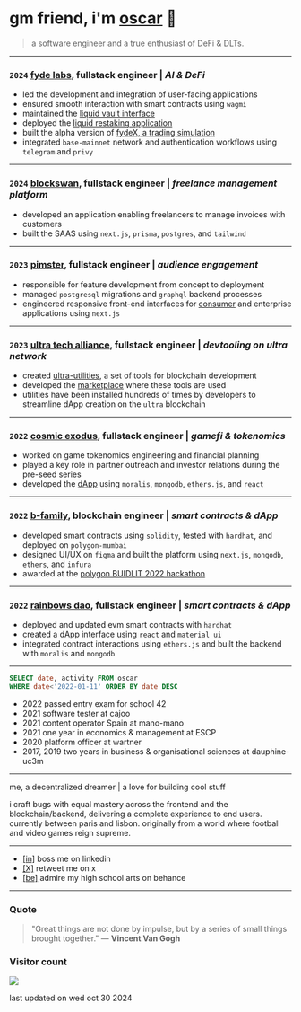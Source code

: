 # gm friend, i'm [oscar](https://omc.sh) 👋

> a software engineer and a true enthusiast of DeFi & DLTs.

---

### `2024` [fyde labs](https://fyde.fi), fullstack engineer | _AI & DeFi_

- led the development and integration of user-facing applications
- ensured smooth interaction with smart contracts using `wagmi`
- maintained the [liquid vault interface](https://app.fyde.fi)
- deployed the [liquid restaking application](https://restaking.fyde.fi)
- built the alpha version of [fydeX, a trading simulation](https://dev.game.fyde.fi)
- integrated `base-mainnet` network and authentication workflows using `telegram` and `privy`

---

### `2024` [blockswan](https://blockswan.app), fullstack engineer | _freelance management platform_

- developed an application enabling freelancers to manage invoices with customers
- built the SAAS using `next.js`, `prisma`, `postgres`, and `tailwind`

---

### `2023` [pimster](https://pimster.app), fullstack engineer | _audience engagement_

- responsible for feature development from concept to deployment
- managed `postgresql` migrations and `graphql` backend processes
- engineered responsive front-end interfaces for [consumer](https://focal.pimster.app) and enterprise applications using `next.js`

---

### `2023` [ultra tech alliance](https://github.com/ultra-alliance), fullstack engineer | _devtooling on ultra network_

- created [ultra-utilities](https://github.com/ultra-alliance/ultra-utilities), a set of tools for blockchain development
- developed the [marketplace](https://ultra-alliance.tech) where these tools are used
- utilities have been installed hundreds of times by developers to streamline dApp creation on the `ultra` blockchain

---

### `2022` [cosmic exodus](https://cosmicexodus.xyz), fullstack engineer | _gamefi & tokenomics_

- worked on game tokenomics engineering and financial planning
- played a key role in partner outreach and investor relations during the pre-seed series
- developed the [dApp](https://github.com/Oscarmacieira/Cosmic-dApp) using `moralis`, `mongodb`, `ethers.js`, and `react`

---

### `2022` [b-family](https://github.com/blockswan/blockswan-protocol), blockchain engineer | _smart contracts & dApp_

- developed smart contracts using `solidity`, tested with `hardhat`, and deployed on `polygon-mumbai`
- designed UI/UX on `figma` and built the platform using `next.js`, `mongodb`, `ethers`, and `infura`
- awarded at the [polygon BUIDLIT 2022 hackathon](https://devpost.com/software/blockswanfamily)

---

### `2022` [rainbows dao](https://blockswan-hq.gitbook.io/rainbows-dao/), fullstack engineer | _smart contracts & dApp_

- deployed and updated evm smart contracts with `hardhat`
- created a dApp interface using `react` and `material ui`
- integrated contract interactions using `ethers.js` and built the backend with `moralis` and `mongodb`

---

```sql
SELECT date, activity FROM oscar
WHERE date<'2022-01-11' ORDER BY date DESC
```

- 2022 passed entry exam for school 42
- 2021 software tester at cajoo
- 2021 content operator Spain at mano-mano
- 2021 one year in economics & management at ESCP
- 2020 platform officer at wartner
- 2017, 2019 two years in business & organisational sciences at dauphine-uc3m

---

me, a decentralized dreamer | a love for building cool stuff

i craft bugs with equal mastery across the frontend and the blockchain/backend, delivering a complete experience to end users. currently between paris and lisbon. originally from a world where football and video games reign supreme.

---

- [[in]](https://www.linkedin.com/in/oscarmacieira) boss me on linkedin
- [[X]](https://x.com/omc_sh) retweet me on x
- [[be]](https://www.behance.net/OscarDzn) admire my high school arts on behance

---

### Quote

> "Great things are not done by impulse, but by a series of small things brought together."
> — **Vincent Van Gogh**

### Visitor count

<img src="https://profile-counter.glitch.me/oscarmacieira/count.svg" />

last updated on wed oct 30 2024
